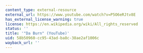 ```yaml
---
content_type: external-resource
external_url: https://www.youtube.com/watch?v=P5O6eRJtv8E
has_external_license_warning: true
license: https://en.wikipedia.org/wiki/All_rights_reserved
status: ''
title: '"Da Burn" (YouTube)'
uid: 58b50960-cc95-43ad-ba8c-38ae2af1006c
wayback_url: ''
---
```

